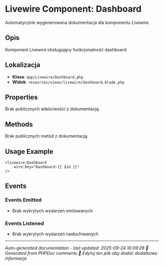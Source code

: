 # Livewire Component: Dashboard

Automatycznie wygenerowana dokumentacja dla komponentu Livewire.

## Opis
Komponent Livewire obsługujący funkcjonalność dashboard.

## Lokalizacja
- **Klasa**: `app/Livewire/Dashboard.php`
- **Widok**: `resources/views/livewire/dashboard.blade.php`



## Properties
Brak publicznych właściwości z dokumentacją.

## Methods
Brak publicznych metod z dokumentacją.

## Usage Example
```blade
<livewire:Dashboard
    wire:key="Dashboard-{{ $id }}"
/>
```

## Events

### Events Emitted
- Brak wykrytych wydarzeń emitowanych

### Events Listened
- Brak wykrytych wydarzeń nasłuchiwanych

---
*Auto-generated documentation - last updated: 2025-09-24 10:09:28*
*🤖 Generated from PHPDoc comments*
*📝 Edytuj ten plik aby dodać dodatkowe informacje*